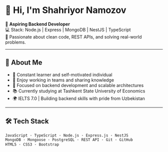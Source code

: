 # 👋 Hi, I'm Shahriyor Namozov

🎯 **Aspiring Backend Developer**  
💻 Stack: Node.js | Express | MongoDB | NestJS | TypeScript  
🔧 Passionate about clean code, REST APIs, and solving real-world problems.

---

## 🧠 About Me

- 🚀 Constant learner and self-motivated individual  
- 🤝 Enjoy working in teams and sharing knowledge  
- 🧩 Focused on backend development and scalable architectures  
- 📚 Currently studying at Tashkent State University of Economics  
- 🌍 IELTS 7.0 | Building backend skills with pride from Uzbekistan

---

## 🛠️ Tech Stack

```txt
JavaScript · TypeScript · Node.js · Express.js · NestJS
MongoDB · Mongoose · PostgreSQL · REST API · Git · GitHub
HTML5 · CSS3 · Bootstrap
